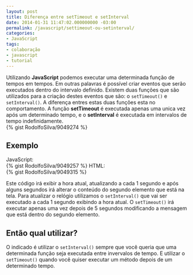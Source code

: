 ```yaml
---
layout: post
title: Diferença entre setTimeout e setInterval
date: 2014-01-31 11:47:02.000000000 -03:00
permalink: /javascript/settimeout-ou-setinterval/
categories:
- JavaScript
tags:
- colaboração
- javascript
- tutorial
---
```

Utilizando __JavaScript__ podemos executar uma determinada função de tempos em tempos. Em outras palavras é possível criar eventos que serão executados dentro do intervalo definido. Existem duas funções que são utilizados para a criação destes eventos que são: o `setTimeout()` e `setInterval()`. A diferença entres estas duas funções esta no comportamento. A função __setTimeout__ é executada apenas uma unica vez após um determinado tempo, e o __setInterval__ é executada em intervalos de tempo indefinidamente.<br>
{% gist RodolfoSilva/9049274 %}

## Exemplo

JavaScript:<br>
{% gist RodolfoSilva/9049257 %}
HTML:<br>
{% gist RodolfoSilva/9049315 %}

Este código irá exibir a hora atual, atualizando a cada 1 segundo e após alguns segundos irá alterar o conteúdo do segundo elemento que está na tela. Para atualizar o relógio utilizamos o `setInterval()` que vai ser executado a cada 1 segundo exibindo a hora atual. O `setTimeout()` irá executar apenas uma vez depois de 5 segundos modificando a mensagem que está dentro do segundo elemento.

## Então qual utilizar?

O indicado é utilizar o `setInterval()` sempre que você queria que uma determinada função seja executada entre invervalos de tempo. E utilizar o `setTimeout()` quando você quiser executar um método depois de um determinado tempo.
